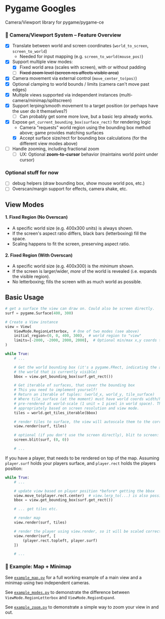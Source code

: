 # Pygame Googles

Camera/Viewport library for pygame/pygame-ce

### 🧭 Camera/Viewport System – Feature Overview

- [x] Translate between world and screen coordinates (`world_to_screen`, `screen_to_world`)
    - Needed for input mapping (e.g. `screen_to_world(mouse_pos)`)
- [x] Support multiple view modes:
    - [x] Fixed world area (scales with screen), with or without padding
    - [ ] ~~Fixed zoom level (screen res affects visible area)~~
- [x] Camera movement via external control (`move_center_to(pos)`)
- [x] Optional clamping to world bounds / limits (camera can't move past edges)
- [x] Multiple views supported via independent instances (multi-camera/minimap/splitscreen)
- [x] Support lerping/smooth movement to a target position (or perhaps have the user do it themselves?)
    - [ ] Can probably get some more love, but a basic lerp already works.
- [x] Expose `get_current_bounding_box(surface_rect)` for rendering logic
    - Camera "requests" world region using the bounding box method above; game provides matching surfaces
    - [x] Accept surface size/rect for bounding box calculations (for the different view modes above)
- [ ] Handle zooming, including fractional zoom
    - [ ] UX: Optional **zoom-to-cursor** behavior (maintains world point under cursor)

### Optional stuff for now

- [ ] debug helpers (draw bounding box, show mouse world pos, etc.)
- [ ] Overscan/margin support for effects, camera shake, etc.

## View Modes

#### 1. Fixed Region (No Overscan)

- A specific world size (e.g. 400x300 units) is always shown.
- If the screen's aspect ratio differs, black bars (letterboxing) fill the space.
- Scaling happens to fit the screen, preserving aspect ratio.

#### 2. Fixed Region (With Overscan)

- A specific world size (e.g. 400x300) is the *minimum* shown.
- If the screen is larger/wider, *more* of the world is revealed (i.e. expands the visible region).
- No letterboxing; fills the screen with as much world as possible.

## Basic Usage

```python
# get a surface the view can draw on. Could also be screen directly.
surf = pygame.Surface(400, 300)

# Create a View instance
view = View(
    ViewMode.RegionLetterbox,  # One of two modes (see above)
    initial_region=(0, 0, 400, 300),  # world region to "view"
    limits=[-2000, -2000, 2000, 2000],  # Optional min/max x,y coords to constrain the view to.
)

while True:
    # ...

    # Get the world bounding box (it's a pygame.FRect, indicating the area of
    # the world that is currently visible)
    bbox = view.get_bounding_box(surf.get_rect())

    # Get iterable of surfaces, that cover the bounding box
    # This you need to implement yourself!
    # Return an iterable of tuples: (world_x, world_y, tile_surface)
    # Where tile_surface (at the moment) must have world coords width/height. Surfaces are expected to be
    # pre-rendered at world-scale (1 unit = 1 pixel in world space). The View system will scale them
    # appropriately based on screen resolution and view mode.
    tiles = world.get_tiles_iterable(bbox)

    # render tiles to surface, the view will autoscale them to the correct size.
    view.render(surf, tiles)

    # optional (if you don't use the screen directly), blit to screen:
    screen.blit(surf, (0, 0))

    # ...
```

If you have a player, that needs to be rendered on top of the map. Assuming `player.surf` holds
your players surface, and `player.rect` holds the players position:

```python
while True:
    # ...

    # update view based on player position *before* getting the bbox
    view.move_to(player.rect.center)  # view.lerp_to(...) is also possible
    bbox = view.get_bounding_box(surf.get_rect())

    # ... get tiles etc.

    # render map
    view.render(surf, tiles)

    # render the player using view.render, so it will be scaled correctly
    view.render(surf, [
        (player.rect.topleft, player.surf)
    ])

    # ...
```

### 📌 Example: Map + Minimap

See [`example_map.py`](examples/example_map.py) for a full working example of a main view and a minimap using two independent cameras.

See [`example_modes.py`](examples/example_modes.py) to demonstrate the difference between `ViewMode.RegionLetterbox` and `ViewMode.RegionExpand`.

See [`example_zoom.py`](examples/example_zoom.py) to demonstrate a simple way to zoom your view in and out.
